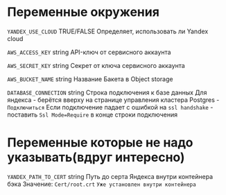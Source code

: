 # Переменные окружения

`YANDEX_USE_CLOUD`
TRUE/FALSE
Определяет, использовать ли Yandex cloud

`AWS_ACCESS_KEY`
string
API-ключ от сервисного аккаунта

`AWS_SECRET_KEY`
string
Секрет от ключа сервисного аккаунта

`AWS_BUCKET_NAME`
string
Название Бакета в Object storage

`DATABASE_CONNECTION`
string
Строка подключения к базе данных
Для яндекса - берётся вверху на странице управления кластера Postgres - `Подключиться`
Если подключение падает с ошибкой на `ssl handshake` - поставить `Ssl Mode=Require` в конце строки подключения


# Переменные которые не надо указывать(вдруг интересно)

`YANDEX_PATH_TO_CERT`
string
Путь до серта Яндекса внутри контейнера бэка
Значение: `Cert/root.crt`
`Уже установлен внутри контейнера`
